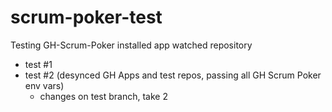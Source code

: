 # scrum-poker-test
Testing GH-Scrum-Poker installed app watched repository

- test #1
- test #2 (desynced GH Apps and test repos, passing all GH Scrum Poker env vars)
  - changes on test branch, take 2
